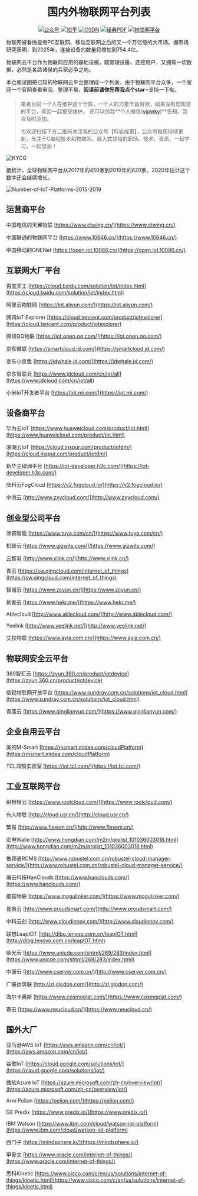 <h1 align="center">国内外物联网平台列表</h1>

<p align="center">
<a href="http://img.wangkeyan.cn/KYCGQRcode.jpg"><img src="https://img.shields.io/badge/%E5%85%AC%E4%BC%97%E5%8F%B7-%E7%A7%91%E5%B2%A9%E6%88%90%E6%9E%9C-brightgreen.svg" alt="公众号"></a>
<a href="https://www.zhihu.com/people/talk_iot"><img src="https://img.shields.io/badge/%E7%9F%A5%E4%B9%8E-%E7%A7%91%E5%B2%A9-blue.svg" alt="知乎"></a>
   <a href="https://blog.csdn.net/u014070965"><img src="https://img.shields.io/badge/CSDN-%E7%A7%91%E5%B2%A9-orange.svg" alt="CSDN"></a>
  <a href="https://github.com/imKeYan/EmbedBooks"><img src="https://img.shields.io/badge/PDF-%E5%B5%8C%E5%85%A5%E5%BC%8F%E7%BB%8F%E5%85%B8-lightgrey.svg" alt="经典PDF"></a>
  <a href="https://github.com/imKeYan/IoTPlatform"><img src="https://img.shields.io/badge/IoT-%E7%89%A9%E8%81%94%E7%BD%91%E5%B9%B3%E5%8F%B0-yellow.svg" alt="物联网平台"></a>
</p>

物联网被看做是继PC互联网、移动互联网之后的又一个万亿级的大市场。据市场研究表明，到2025年，连接设备的数量将增加到754.4亿。

物联网云平台作为物联网应用的基础设施，既管理设备、连接用户，又拥有一切数据，必然是各路诸侯的兵家必争之地。

本仓库试图把已知的物联网云平台整理成一个列表，由于物联网平台众多，一个官网一个官网查看审阅，整理不易，**阅读前请你先帮我点个star**⭐支持一下呦。

>笔者目前一个人在维护这个仓库，一个人的力量毕竟有限，如果没有您知道的平台，欢迎一起提交维护。
>还可以加我**个人微信([vipwky](http://img.wangkeyan.cn/wxQRcode.jpg))**告知，我会及时添加。
>
>也欢迎扫描下方二维码关注我的公众号【科岩成果】，公众号每周持续更新，专注于C编程技术和物联网、嵌入式领域的职场、技术、资讯，一起学习，一起加油！

![KYCG](http://img.wangkeyan.cn/KYCGQRcode.jpg)

据统计，全球物联网平台从2017年的450家到2019年的620家，2020年估计这个数字还会继续增长。

![Number-of-IoT-Platforms-2015-2019](http://img.wangkeyan.cn/Number-of-IoT-Platforms-2015-2019.png)

## 运营商平台

中国电信的天翼物联  [https://www.ctwing.cn/](https://www.ctwing.cn/)

中国联通的物联网平台  [https://www.10646.cn/](https://www.10646.cn/)

中国移动的ONENet  [https://open.iot.10086.cn/](https://open.iot.10086.cn/)

## 互联网大厂平台

百度天工  [https://cloud.baidu.com/solution/iot/index.html](https://cloud.baidu.com/solution/iot/index.html)

阿里云物联网  [https://iot.aliyun.com/](https://iot.aliyun.com/)

腾讯IoT Explorer  [https://cloud.tencent.com/product/iotexplorer](https://cloud.tencent.com/product/iotexplorer)

腾讯QQ物联  [https://iot.open.qq.com/](https://iot.open.qq.com/)

京东微联  [https://smartcloud.jd.com/](https://smartcloud.jd.com/)

京东小京鱼  [https://jdwhale.jd.com/](https://jdwhale.jd.com/)

京东智联云  [https://www.jdcloud.com/cn/iot/all](https://www.jdcloud.com/cn/iot/all)

小米IoT开发者平台  [https://iot.mi.com/](https://iot.mi.com/)

## 设备商平台

华为云IoT  [https://www.huaweicloud.com/product/iot.html](https://www.huaweicloud.com/product/iot.html)

浪潮云IoT  [https://cloud.inspur.com/product/iotdm/](https://cloud.inspur.com/product/iotdm/)

新华三绿洲平台  [https://iot-developer.h3c.com/](https://iot-developer.h3c.com/)

庆科云FogCloud  [https://v2.fogcloud.io/](https://v2.fogcloud.io/)

中消云  [http://www.zxycloud.com/](http://www.zxycloud.com/)

## 创业型公司平台

涂鸦智能  [https://www.tuya.com/cn/](https://www.tuya.com/cn/)

机智云  [https://www.gizwits.com/](https://www.gizwits.com/)

云智易  [http://www.xlink.cn/](http://www.xlink.cn/)

青云  [https://sw.qingcloud.com/internet_of_things](https://sw.qingcloud.com/internet_of_things)

智城云  [https://www.zcyun.cn/](https://www.zcyun.cn/)

氦氪云  [https://www.hekr.me/](https://www.hekr.me/)

Ablecloud  [http://www.ablecloud.com/](http://www.ablecloud.com/)

Yeelink  [http://www.yeelink.net/](http://www.yeelink.net/)

艾拉物联  [https://www.ayla.com.cn/](https://www.ayla.com.cn/)

## 物联网安全云平台

360智汇云  [https://zyun.360.cn/product/iotdevice](https://zyun.360.cn/product/iotdevice)

信锐物联网开放平台  [https://www.sundray.com.cn/solutions/iot_cloud.html](https://www.sundray.com.cn/solutions/iot_cloud.html)

青莲云  [https://www.qinglianyun.com/](https://www.qinglianyun.com/)

## 企业自用云平台

美的M-Smart  [https://msmart.midea.com/cloudPlatform](https://msmart.midea.com/cloudPlatform)

TCL鸿鹄实验室  [https://iot.tcl.com/](https://iot.tcl.com/)

## 工业互联网平台

树根根云  [https://www.rootcloud.com/](https://www.rootcloud.com/)

有人物联  [http://cloud.usr.cn/](http://cloud.usr.cn/)

繁易  [http://www.flexem.cn/](http://www.flexem.cn/)

宏电Walle  [http://www.hongdian.com/m2m/prolist_101036003018.html](http://www.hongdian.com/m2m/prolist_101036003018.html)

鲁邦通RCMS  [http://www.robustel.com.cn/robustel-cloud-manager-service/](http://www.robustel.com.cn/robustel-cloud-manager-service/)

瀚云科技HanClouds  [https://www.hanclouds.com/](https://www.hanclouds.com/)

蘑菇物联  [https://www.mogulinker.com/](https://www.mogulinker.com/)

普奥云  [http://www.proudsmart.com/](http://www.proudsmart.com/)

中科云创  [http://www.cloudinnov.com/](http://www.cloudinnov.com/)

联想LeapIOT  [http://dibg.lenovo.com.cn/leapIOT.html](http://dibg.lenovo.com.cn/leapIOT.html)

紫光云  [https://www.unicde.com/shtml/269/283/index.html](https://www.unicde.com/shtml/269/283/index.html)

中服云  [http://www.cserver.com.cn/](http://www.cserver.com.cn/)

广联达筑联  [http://zl.glodon.com/](http://zl.glodon.com/)

海尔卡奥斯  [https://www.cosmoplat.com/](https://www.cosmoplat.com/)

寄云  [https://www.neucloud.cn/](https://www.neucloud.cn/)

## 国外大厂

亚马逊AWS IoT  [https://aws.amazon.com/cn/iot/](https://aws.amazon.com/cn/iot/)

谷歌IoT  [https://cloud.google.com/solutions/iot/](https://cloud.google.com/solutions/iot/)

微软Azure IoT  [https://azure.microsoft.com/zh-cn/overview/iot/](https://azure.microsoft.com/zh-cn/overview/iot/)

Arm Pelion  [https://pelion.com/](https://pelion.com/)

GE Predix  [https://www.predix.io/](https://www.predix.io/)

IBM Watson  [https://www.ibm.com/cloud/watson-iot-platform](https://www.ibm.com/cloud/watson-iot-platform)

西门子  [https://mindsphere.io/](https://mindsphere.io/)

甲骨文  [https://www.oracle.com/internet-of-things/](https://www.oracle.com/internet-of-things/)

思科Kinetic  [https://www.cisco.com/c/en/us/solutions/internet-of-things/kinetic.html](https://www.cisco.com/c/en/us/solutions/internet-of-things/kinetic.html)
